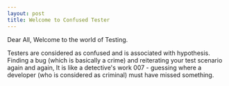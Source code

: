 ```yaml
---
layout: post
title: Welcome to Confused Tester
---
```


Dear All, Welcome to the world of Testing.  

Testers are considered as confused and is associated with hypothesis. Finding a bug (which is basically a crime) and reiterating your test scenario again and again, It is like a detective's work 007 - guessing where a developer (who is considered as criminal) must have missed something.

